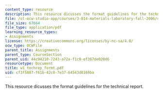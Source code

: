 ```yaml
---
content_type: resource
description: This resource dicusses the format guidelines for the technical report.
file: /ol-ocw-studio-app/courses/3-014-materials-laboratory-fall-2006/cf3f5887f61b42c07e3764543d0169ba_w1_techrep_formt.pdf
file_size: 67664
file_type: application/pdf
learning_resource_types:
- Assignments
license: https://creativecommons.org/licenses/by-nc-sa/4.0/
ocw_type: OCWFile
parent_title: Assignments
parent_type: CourseSection
parent_uid: 44c94210-7243-a72a-f1c8-ef367de020d6
resourcetype: Document
title: w1_techrep_formt.pdf
uid: cf3f5887-f61b-42c0-7e37-64543d0169ba
---
```

This resource dicusses the format guidelines for the technical report.